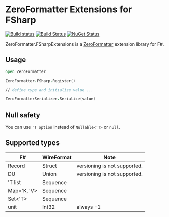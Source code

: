 # ZeroFormatter Extensions for FSharp

[![Build status](https://ci.appveyor.com/api/projects/status/8471jv6ayhgfvcpr/branch/master?svg=true)](https://ci.appveyor.com/project/pocketberserker/zeroformatter-fsharpextensions/branch/master)
[![Build Status](https://travis-ci.org/pocketberserker/ZeroFormatter.FSharpExtensions.svg?branch=master)](https://travis-ci.org/pocketberserker/ZeroFormatter.FSharpExtensions)
[![NuGet Status](http://img.shields.io/nuget/v/ZeroFormatter.FSharpExtensions.svg?style=flat)](https://www.nuget.org/packages/ZeroFormatter.FSharpExtensions/)

ZeroFormatter.FSharpExtensions is a [ZeroFormatter](https://github.com/neuecc/ZeroFormatter) extension library for F#.

## Usage

```fsharp
open ZeroFormatter

ZeroFormatter.FSharp.Register()

// define type and initialize value ...

ZeroFormatterSerializer.Serialize(value)
```

## Null safety

You can use `'T option` instead of `Nullable<'T>` or `null`.

## Supported types

| F# | WireFormat | Note |
| --- | ---------- | ---- |
| Record | Struct | versioning is not supported. |
| DU | Union | versioning is not supported. |
| 'T list | Sequence | |
| Map<'K, 'V> | Sequence | |
| Set<'T> | Sequence | |
| unit | Int32 | always -1 |

